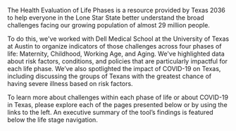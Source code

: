 The Health Evaluation of Life Phases is a resource provided by Texas 2036 to help everyone in the Lone Star State better understand the broad challenges facing our growing population of almost 29 million people.

To do this, we've worked with Dell Medical School at the University of Texas at Austin to organize indicators of those challenges across four phases of life: Maternity, Childhood, Working Age, and Aging. We've highlighted data about risk factors, conditions, and policies that are particularly impactful for each life phase. We’ve also spotlighted the impact of COVID-19 on Texas, including discussing the groups of Texans with the greatest chance of having severe illness based on risk factors.

To learn more about challenges within each phase of life or about COVID-19 in Texas, please explore each of the pages presented below or by using the links to the left. An executive summary of the tool’s findings is
featured below the life stage navigation.